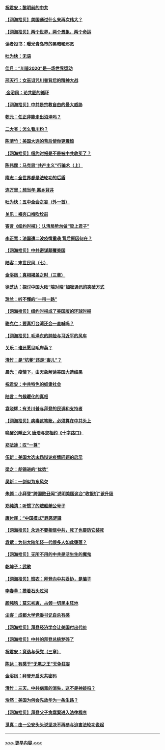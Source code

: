#### [祝君安：黎明前的中共](../pages/nsc993/n12524071.md?t=11051551) 
#### [【网海拾贝】美国通过什么来再次伟大？](../pages/nsc993/n12523844.md?t=11051551) 
#### [【网海拾贝】两个世界，两个景象，两个命运](../pages/nsc993/n12521419.md?t=11051551) 
#### [读者投书：曝光青岛市的黑暗和邪恶](../pages/nsc993/n12520988.md?t=11051551) 
#### [吐为快：无语](../pages/nsc993/n12518588.md?t=11051551) 
#### [佳月：“川普2020”是一场世界运动](../pages/nsc993/n12518581.md?t=11051551) 
#### [邢天行：女巫诅咒川普背后的精神大战](../pages/nsc993/n12517257.md?t=11051551) 
#### [ 金浴凤：论共匪的循环](../pages/nsc993/n12517133.md?t=11051551) 
#### [【网海拾贝】中共是宗教自由的最大威胁](../pages/nsc993/n12516879.md?t=11051551) 
#### [乾元：任正非能走出沼泽吗？](../pages/nsc993/n12515831.md?t=11051551) 
#### [二大爷：怎么看川粉？](../pages/nsc993/n12515820.md?t=11051551) 
#### [陈清竹：美国大选的背后使你更震惊](../pages/nsc993/n12515589.md?t=11051551) 
#### [【网海拾贝】纽约时报是不是被中共收买了？](../pages/nsc993/n12515122.md?t=11051551) 
#### [陈伟霆：马克思“共产主义”行骗术（上）](../pages/nsc993/n12510217.md?t=11051551) 
#### [隋志：全世界都是法轮功的后盾](../pages/nsc993/n12510636.md?t=11051551) 
#### [连万里：想当年‧离乡背井](../pages/nsc993/n12510623.md?t=11051551) 
#### [吐为快：五中全会之妄（外一首）](../pages/nsc993/n12510470.md?t=11051551) 
#### [关乐：裸奔口哨吹坟前](../pages/nsc993/n12510403.md?t=11051551) 
#### [寄言《纽约时报》：认清局势勿做“梁上君子”](../pages/nsc993/n12510042.md?t=11051551) 
#### [李正宽：法国遭二波疫情重袭 背后原因何在？](../pages/nsc993/n12509971.md?t=11051551) 
#### [【网海拾贝】中共密谋颠覆美国](../pages/nsc993/n12509816.md?t=11051551) 
#### [陆客：末世民风（七）](../pages/nsc993/n12507822.md?t=11051551) 
#### [金浴凤：真相揭盖之时（三章）](../pages/nsc993/n12507804.md?t=11051551) 
#### [徐芝达：探讨中国大陆“端对端”加密通讯的突破方式](../pages/nsc993/n12507682.md?t=11051551) 
#### [玲兰：听不懂的“一带一路”](../pages/nsc993/n12507669.md?t=11051551) 
#### [【网海拾贝】纽约时报成了美国版的环球时报](../pages/nsc993/n12507053.md?t=11051551) 
#### [骆克仁：要真打台湾还会一直喊吗？](../pages/nsc993/n12506843.md?t=11051551) 
#### [【网海拾贝】毛泽东的肿脸与习近平的风车](../pages/nsc993/n12504537.md?t=11051551) 
#### [关乐：谁还愿见毛岸英？](../pages/nsc993/n12503866.md?t=11051551) 
#### [清竹：是“坑爹”还是“害儿”？](../pages/nsc993/n12503034.md?t=11051551) 
#### [晨光：疫情下，由天象解读美国大选结果](../pages/nsc993/n12502536.md?t=11051551) 
#### [祝君安：中共特色的奴隶社会](../pages/nsc993/n12501529.md?t=11051551) 
#### [陆言：气候暖化的真相](../pages/nsc993/n12501183.md?t=11051551) 
#### [袁晓辉：有关川普与拜登的民调和支持者](../pages/nsc993/n12500433.md?t=11051551) 
#### [【网海拾贝】病毒这笔账，必须算在中共头上](../pages/nsc993/n12500320.md?t=11051551) 
#### [唤醒沉睡正义 唐浩与您相约《十字路口》](../pages/nsc993/n12497980.md?t=11051551) 
#### [郑法途：叹“一尊”](../pages/nsc993/n12498837.md?t=11051551) 
#### [伍新：美国大选末场辩论疫情问题的启示](../pages/nsc993/n12498829.md?t=11051551) 
#### [梁之：胡锡进的“优势”](../pages/nsc993/n12498780.md?t=11051551) 
#### [吴新：一剑似为东风欠](../pages/nsc993/n12498772.md?t=11051551) 
#### [朱颜：小拜登“跨国败丑闻”说明美国这台“收银机”该升级](../pages/nsc993/n12498731.md?t=11051551) 
#### [郑纯清：听惯了的贼船艄公号子](../pages/nsc993/n12498721.md?t=11051551) 
#### [唐付民：“中国模式”罪恶逻辑](../pages/nsc993/n12498310.md?t=11051551) 
#### [【网海拾贝】永远不要相信中共，死了也要防它装死](../pages/nsc993/n12498162.md?t=11051551) 
#### [袁斌：为何大陆年轻一代很多人如此堕落？](../pages/nsc993/n12495696.md?t=11051551) 
#### [【网海拾贝】无所不用的中共是活生生的魔鬼](../pages/nsc993/n12495621.md?t=11051551) 
#### [乾坤子：武歌](../pages/nsc993/n12493391.md?t=11051551) 
#### [【网海拾贝】班农：拜登向中共妥协，是骗子](../pages/nsc993/n12492877.md?t=11051551) 
#### [李春草：摸着石头过河](../pages/nsc993/n12491121.md?t=11051551) 
#### [颜纯钩：莫忘初衷，占领一切民主阵地](../pages/nsc993/n12490965.md?t=11051551) 
#### [尘客：成都大学党委书记自杀有感](../pages/nsc993/n12490950.md?t=11051551) 
#### [【网海拾贝】拜登经济学会让美国付出代价](../pages/nsc993/n12489662.md?t=11051551) 
#### [【网海拾贝】中共的拜登总统梦碎了](../pages/nsc993/n12487896.md?t=11051551) 
#### [祝君安：竞选与保党（三章）](../pages/nsc993/n12487258.md?t=11051551) 
#### [陈达：有感于“无冕之王”无免狂妄](../pages/nsc993/n12485133.md?t=11051551) 
#### [金浴凤：拜登开启灭共密码](../pages/nsc993/n12485125.md?t=11051551) 
#### [清竹：三天，中共病毒的消失，这不是神迹吗？](../pages/nsc993/n12485027.md?t=11051551) 
#### [浩然：美国为何会先放华为一条生路？](../pages/nsc993/n12484997.md?t=11051551) 
#### [【网海拾贝】拜登父子贪腐案进入法律程序](../pages/nsc993/n12484957.md?t=11051551) 
#### [觅真：由一公安头头说坚决不再参与迫害法轮功说起](../pages/nsc993/n12484212.md?t=11051551) 

----
#### [ >>> 更早内容 <<< ](../indexes/nsc993-earlier.md)
